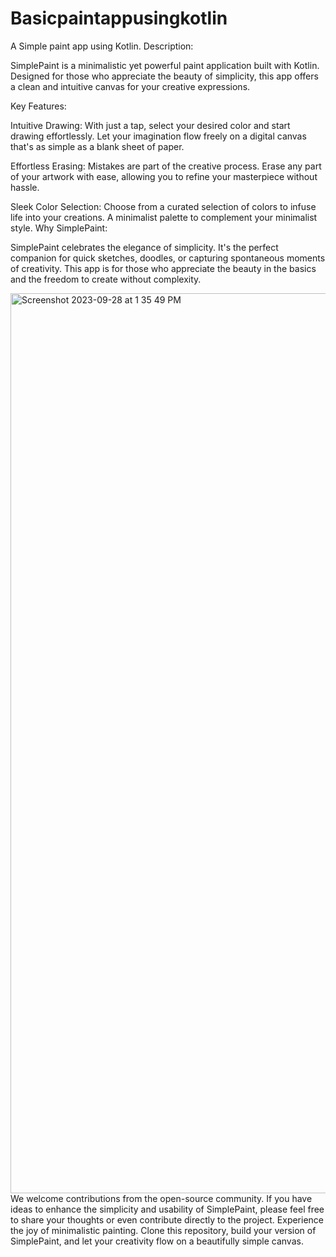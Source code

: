 # Basicpaintappusingkotlin
A Simple paint app using Kotlin.
Description:

SimplePaint is a minimalistic yet powerful paint application built with Kotlin. Designed for those who appreciate the beauty of simplicity, this app offers a clean and intuitive canvas for your creative expressions.

Key Features:

Intuitive Drawing: With just a tap, select your desired color and start drawing effortlessly. Let your imagination flow freely on a digital canvas that's as simple as a blank sheet of paper.

Effortless Erasing: Mistakes are part of the creative process. Erase any part of your artwork with ease, allowing you to refine your masterpiece without hassle.

Sleek Color Selection: Choose from a curated selection of colors to infuse life into your creations. A minimalist palette to complement your minimalist style.
Why SimplePaint:

SimplePaint celebrates the elegance of simplicity. It's the perfect companion for quick sketches, doodles, or capturing spontaneous moments of creativity. This app is for those who appreciate the beauty in the basics and the freedom to create without complexity.


<img width="1440" alt="Screenshot 2023-09-28 at 1 35 49 PM" src="https://github.com/SanaullasAzaan/Basicpaintappusingkotlin/assets/97332063/25b29a14-accb-4cc4-b18e-bfae4716ad78">
We welcome contributions from the open-source community. If you have ideas to enhance the simplicity and usability of SimplePaint, please feel free to share your thoughts or even contribute directly to the project.
Experience the joy of minimalistic painting. Clone this repository, build your version of SimplePaint, and let your creativity flow on a beautifully simple canvas.

